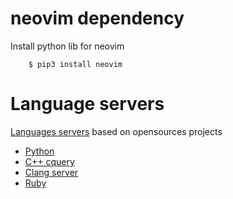 # neovim dependency

Install python lib for neovim

		$ pip3 install neovim

# Language servers 

[Languages servers](https://langserver.org) based on opensources projects

* [Python](https://github.com/palantir/python-language-server)
* [C++ cquery](https://github.com/cquery-project/cquery)
* [Clang server](https://clang.llvm.org/extra/clangd.html)
* [Ruby](https://github.com/hackhowtofaq/vim-solargraph)
